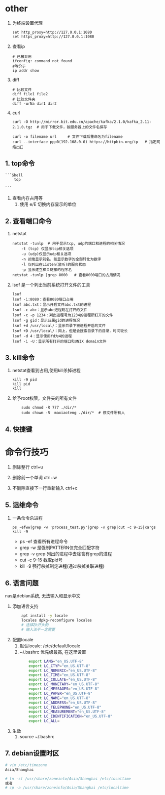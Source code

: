 # other

1. 为终端设置代理

    ```Shell
    set http_proxy=http://127.0.0.1:1080
    set https_proxy=http://127.0.0.1:1080
    ```

2. 查看ip

    ```Shell
    # 已被弃用
    ifconfig: command not found
    #等价于
    ip addr show
    ```

3. diff

    ```Shell
    # 比较文件
    diff file1 file2
    # 比较文件夹
    diff -urNa dir1 dir2
    ```

4. curl

    ```Shell
    curl -O http://mirror.bit.edu.cn/apache/kafka/2.1.0/kafka_2.11-2.1.0.tgz  # 用于下载文件，按服务器上的文件名保存
  
    curl -o filename url     # 文件下载后重命名为filename 
    curl --interface ppp0(192.168.0.0) https://httpbin.org/ip   # 指定网络出口
    ```

## 1. top命令
  
    ```Shell
        top

    ```
1. 查看内存占用等
    1. 使用 e/E 切换内存显示的单位


## 2. 查看端口命令
1. netstat
    ```
    netstat -tunlp  # 用于显示tcp, udp的端口和进程的相关情况
        -t (tcp) 仅显示tcp相关选项
        -u (udp)仅显示udp相关选项
        -n 拒绝显示别名，能显示数字的全部转化为数字
        -l 仅列出在Listen(监听)的服务状态
        -p 显示建立相关链接的程序名
    netstat -tunlp |grep 8000   # 查看8000端口的占用情况
    ```

2. lsof  是一个列出当前系统打开文件的工具
    ```
    lsof
    lsof -i:8080：查看8080端口占用
    lsof abc.txt：显示开启文件abc.txt的进程
    lsof -c abc：显示abc进程现在打开的文件
    lsof -c -p 1234：列出进程号为1234的进程所打开的文件
    lsof -g gid：显示归属gid的进程情况
    lsof +d /usr/local/：显示目录下被进程开启的文件
    lsof +D /usr/local/：同上，但是会搜索目录下的目录，时间较长
    lsof -d 4：显示使用fd为4的进程
    lsof -i -U：显示所有打开的端口和UNIX domain文件
    ```

## 3. kill命令
1. netstat查看到占用,使用kill杀掉进程
    ```
    kill -9 pid
    kill pid
    kill 
    ```

1. 给予root权限，文件夹的所有文件
    ```
        sudo chmod -R 777 ./dir/*
        sudo chown -R  maxiaoteng ./dir/*  # 修文件所有人
    ```

## 4. 快捷键
# 命令行技巧

1. 删除整行
    ctrl+u

2. 删除前一个单词
    ctrl+w

3. 不删除直接下一行重新输入
    ctrl+c


## 5. 运维命令

1. 一条命令杀进程

    ```
    ps -efww|grep -w 'process_test.py'|grep -v grep|cut -c 9-15|xargs kill -9

    ```
    - ps -ef    查看所有进程命令
    - grep -w   是强制PATTERN仅完全匹配字符
    - grep -v grep  列出的进程中去除含有grep的进程
    - cut -c 9-15   截取pid号
    - kill -9   强行杀掉制定进程(通过杀掉关联进程)

## 6. 语言问题
nas是debian系统, 无法输入和显示中文
1. 添加语言支持
    ```bash
        apt install -y locale
        locales dpkg-reconfigure locales
        # 选择Zh开头的
        # 输入法不一定需要
    ```
2. 配置locale
    1. 默认locale: /etc/default/locale
    2. ~/.bashrc 优先级最高, 在这里设置
        ```bash
            export LANG="en_US.UTF-8"
            export LC_CTYP="en_US.UTF-8"
            export LC_NUMERIC="en_US.UTF-8"
            export LC_TIME="en_US.UTF-8"
            export LC_COLLATE="en_US.UTF-8"
            export LC_MONETARY="en_US.UTF-8"
            export LC_MESSAGES="en_US.UTF-8"
            export LC_PAPER="en_US.UTF-8"
            export LC_NAME="en_US.UTF-8"
            export LC_ADDRESS="en_US.UTF-8"
            export LC_TELEPHONE="en_US.UTF-8"
            export LC_MEASUREMENT="en_US.UTF-8"
            export LC_IDENTIFICATION="en_US.UTF-8"
            export LC_ALL=
        ```
3. 生效
    1. source ~/.bashrc

## 7. debian设置时区
```bash
# vim /etc/timezone
Asia/Shanghai

# ln -sf /usr/share/zoneinfo/Asia/Shanghai /etc/localtime
或者
# cp -a /usr/share/zoneinfo/Asia/Shanghai /etc/localtime
```